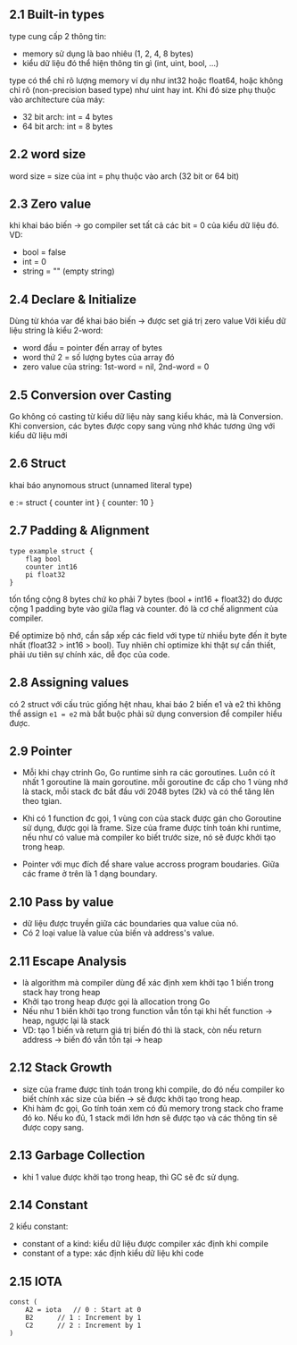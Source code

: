 
## 2.1 Built-in types

type cung cấp 2 thông tin:
- memory sử dụng là bao nhiêu (1, 2, 4, 8 bytes)
- kiểu dữ liệu đó thể hiện thông tin gì (int, uint, bool, ...)

type có thể chỉ rõ lượng memory ví dụ như int32 hoặc float64, hoặc không chỉ rõ (non-precision based type) như uint hay int. Khi đó size phụ thuộc vào architecture của máy:
- 32 bit arch: int = 4 bytes 
- 64 bit arch: int = 8 bytes 

## 2.2 word size

word size = size của int = phụ thuộc vào arch (32 bit or 64 bit)


## 2.3 Zero value

khi khai báo biến -> go compiler set tất cả các bit = 0 của kiểu dữ liệu đó. VD:
- bool = false
- int = 0
- string = "" (empty string)

## 2.4 Declare & Initialize
Dùng từ khóa var để khai báo biến -> được set giá trị zero value 
Với kiểu dữ liệu string là kiểu 2-word:
- word đầu = pointer đến array of bytes
- word thứ 2 = số lượng bytes của array đó
- zero value của string: 1st-word = nil, 2nd-word = 0

## 2.5 Conversion over Casting

Go không có casting từ kiểu dữ liệu này sang kiểu khác, mà là Conversion. Khi conversion, các bytes được copy sang vùng nhớ khác tương ứng với kiểu dữ liệu mới


## 2.6 Struct
khai báo anynomous struct (unnamed literal type)

e := struct {
	counter int
} {
	counter: 10
}


## 2.7 Padding & Alignment
```
type example struct {
	flag bool
	counter int16
	pi float32
}
```
tốn tổng cộng 8 bytes chứ ko phải 7 bytes (bool + int16 + float32) do được cộng 1 padding byte vào giữa flag và counter. đó là cơ chế alignment của compiler.

Để optimize bộ nhớ, cần sắp xếp các field với type từ nhiều byte đến ít byte nhất (float32 > int16 > bool). Tuy nhiên chỉ optimize khi thật sự cần thiết, phải ưu tiên sự chính xác, dễ đọc của code.


## 2.8 Assigning values

có 2 struct với cấu trúc giống hệt nhau, khai báo 2 biến e1 và e2 thì không thể assign ``` e1 = e2 ``` mà bắt buộc phải sử dụng conversion để compiler hiểu được.


## 2.9 Pointer

- Mỗi khi chạy ctrinh Go, Go runtime sinh ra các goroutines. Luôn có ít nhất 1 goroutine là main goroutine. mỗi goroutine đc cấp cho 1 vùng nhớ là stack, mỗi stack đc bắt đầu với 2048 bytes (2k) và có thể tăng lên theo tgian. 

- Khi có 1 function đc gọi, 1 vùng con của stack được gán cho Goroutine sử dụng, được gọi là frame. Size của frame được tính toán khi runtime, nếu như có value mà compiler ko biết trước size, nó sẽ được khởi tạo trong heap. 

- Pointer với mục đích để share value accross program boudaries. Giữa các frame ở trên là 1 dạng boundary.

## 2.10 Pass by value

- dữ liệu được truyền giữa các boundaries qua value của nó.
- Có 2 loại value là value của biến và address's value.

## 2.11 Escape Analysis
- là algorithm mà compiler dùng để xác định xem khởi tạo 1 biến trong stack hay trong heap
- Khởi tạo trong heap được gọi là allocation trong Go
- Nếu như 1 biến khởi tạo trong function vẫn tồn tại khi hết function -> heap, ngược lại là stack
- VD: tạo 1 biến và return giá trị biến đó thì là stack, còn nếu return address -> biến đó vẫn tồn tại -> heap

## 2.12 Stack Growth

- size của frame được tính toán trong khi compile, do đó nếu compiler ko biết chính xác size của biến -> sẽ được khởi tạo trong heap. 
- Khi hàm đc gọi, Go tính toán xem có đủ memory trong stack cho frame đó ko. Nếu ko đủ, 1 stack mới lớn hơn sẽ được tạo và các thông tin sẽ được copy sang.

## 2.13 Garbage Collection
- khi 1 value được khởi tạo trong heap, thì GC sẽ đc sử dụng. 

## 2.14 Constant

2 kiểu constant: 
- constant of a kind: kiểu dữ liệu được compiler xác định khi compile
- constant of a type: xác định kiểu dữ liệu khi code

## 2.15 IOTA
```
const (
	A2 = iota 	// 0 : Start at 0
	B2		// 1 : Increment by 1
	C2		// 2 : Increment by 1
)
```

